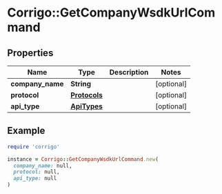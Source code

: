 # Corrigo::GetCompanyWsdkUrlCommand

## Properties

| Name | Type | Description | Notes |
| ---- | ---- | ----------- | ----- |
| **company_name** | **String** |  | [optional] |
| **protocol** | [**Protocols**](Protocols.md) |  | [optional] |
| **api_type** | [**ApiTypes**](ApiTypes.md) |  | [optional] |

## Example

```ruby
require 'corrigo'

instance = Corrigo::GetCompanyWsdkUrlCommand.new(
  company_name: null,
  protocol: null,
  api_type: null
)
```

